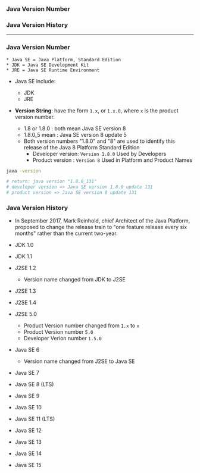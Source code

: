 ### Java Version Number
### Java Version History

------------------------------------------------------

### Java Version Number

```
* Java SE = Java Platform, Standard Edition
* JDK = Java SE Development Kit
* JRE = Java SE Runtime Environment
```

* Java SE include:
  * JDK
  * JRE

* **Version String**: have the form `1.x`, or `1.x.0`, where `x` is the product version number.
  * 1.8 or 1.8.0 : both mean Java SE version 8
  * 1.8.0_5 mean : Java SE version 8 update 5
  * Both version numbers "1.8.0" and "8" are used to identify this release of the Java 8 Platform Standard Edition
      * Developer version: `Version 1.8.0` Used by Developers
      * Product version : `Version 8` Used in Platform and Product Names

```sh
java -version

# return: java version "1.8.0_131" 
# developer version => Java SE version 1.8.0 update 131
# product version => Java SE version 8 update 131

```
  
### Java Version History

* In September 2017, Mark Reinhold, chief Architect of the Java Platform, proposed to change the release train to "one feature release every six months" rather than the current two-year.

* JDK 1.0	
* JDK 1.1	
* J2SE 1.2 
  * Version name changed from JDK to J2SE
* J2SE 1.3	
* J2SE 1.4	
* J2SE 5.0	
  * Product Version number changed from `1.x` to `x`
  * Product Version number `5.0`
  * Developer Verion number `1.5.0`
* Java SE 6
  * Version name changed from J2SE to Java SE
* Java SE 7	
* Java SE 8 (LTS)	
* Java SE 9	
* Java SE 10	
* Java SE 11 (LTS)	
* Java SE 12	
* Java SE 13	
* Java SE 14	
* Java SE 15	



















